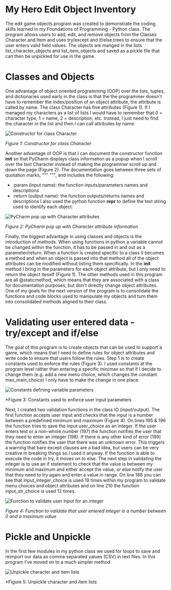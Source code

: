 # My Hero Edit Object Inventory
The edit game objects program was created to demonstrate the coding skills learned in my Foundations of Programming - Python class.  The program allows users to add, edit, and remove objects from the Classes Character and Item and uses try/except and if/else trees to ensure that the user enters valid field values.  The objects are manged in the lists list_character_objects and list_item_objects and saved as a pickle file that can then be unpickled for use in the game.

# Classes and Objects
One advantage of object oriented programming (OOP) over the lists, tuples, and dictionaries used early in the class is that the the programmer doesn't have to remember the index/position of an object attribute, the attribute is called by name. The class Character has five attributes (Figure 1).  If I managed my characters as a list of lists I would have to remember that 0 = character type, 1 = name, 2 = description, etc.  Instead, I just need to find the character in the list and then I can call attributes by name.  

![Constructor for class Character](https://github.com/AFolmer/MyHero/assets/132308533/c30ba178-d0e4-487e-91ea-a70735ae9903)

*Figure 1: Constructor for class Character*

Another advantage of OOP is that I can document the constructor function __init__ so that PyCharm displays class information as a popup when I scroll over the text Character instead of making the programmer scroll up and down the page (Figure 2).  The documentation goes between three sets of quotation marks, """ """, and includes the following:
 - :param (input name): the function inputs/parameters names and descriptions
 - :return (output name): the function outputs/returns names and descriptions
I also used the python function __repr__ to define the text string used to identify each object.  

![PyCharm pop up with Character attributes](https://github.com/AFolmer/MyHero/assets/132308533/a6a9af56-798c-45e2-b433-1d791171f205)

*Figure 2: PyCharm pop up with Character attribute information*

Finally, the biggest advantage in using classes and objects is the introduction of methods.  When using functions in python a variable cannot be changed within the function, it has to be passed in and out as a parameter/return.  When a function is created specific to a class it becomes a method and when an object is passed into that method all of the object attributes can be modified without listing them specifically. In the __init__ method I bring in the parameters for each object attribute, but I only need to return the object iteself (Figure 1).  The other methods used in this program are all @staticmethod, which means that they are associated with a class for documentation purposes, but don't directly change object attributes.  One of my goals for the next version of the program is to consolidate the functions and code blocks used to manipulate my objects and turn them into consolidated methods aligned to their class.

# Validating user entered data - try/except and if/else
The goal of this program is to create objects that can be used to support a game, which means that I need to define rules for object attributes and write code to ensure that users follow the rules.  Step 1 is to create constants used to enforce the rules (Figure 3).  I used constants at the program level rather than entering a specific min/max so that if I decide to change them (e.g. add a new menu choice, which changes the constant max_main_choice) I only have to make the change in one place.

![Constants defining variable parameters](https://github.com/AFolmer/MyHero/assets/132308533/8cec93f5-c402-4eb1-a6ca-e3eca37e5b2f)

*Figure 3: Constants used to enforce user input parameters

Next, I created two validation functions in the class IO (input/output).  The first function accepts user input and checks that the input is a number between a predefined minimum and maximum (Figure 4).  On lines 195 & 196 the function tries to save the input user_choice as an integer.  If the user enters text or a non-whole number (197) the function notifies the user that they need to enter an integer (198).  If there is any other kind of error (199) the function notifies the user that there was an unknown error.  This triggers a warning that bare except clauses are a bad idea, but users can be very creative in breaking things so I used it anyway.  If the function is able to execute the code in try, it moves on to else.  The next step in validating the integer is to use an if statement to check that the value is between my minimum and maximum and either accept the value, or else notify the user that they need to try again and enter a value in range.  On line 188 you can see that input_integer_choice is used 19 times within my program to validate menu choices and object attributes and on line 210 the function input_str_choice is used 12 times.   

![Function to validate user input for an integer](https://github.com/AFolmer/MyHero/assets/132308533/5fbb2417-66d2-47e9-882e-5f8a796be0ec)

*Figure 4: Function to validate that user entered integer is a number between 0 and a maximum value*

# Pickle and Unpickle
In the first few modules in my python class we used for loops to save and reimport our data as comma separated values (CSV) in text files.  In this program I've moved on to a much simpler method

![Unpickle character and item lists](https://github.com/AFolmer/MyHero/assets/132308533/23499877-727b-4cfa-a5dc-1f0629126265)

*Figure 5: Unpickle character and item lists
